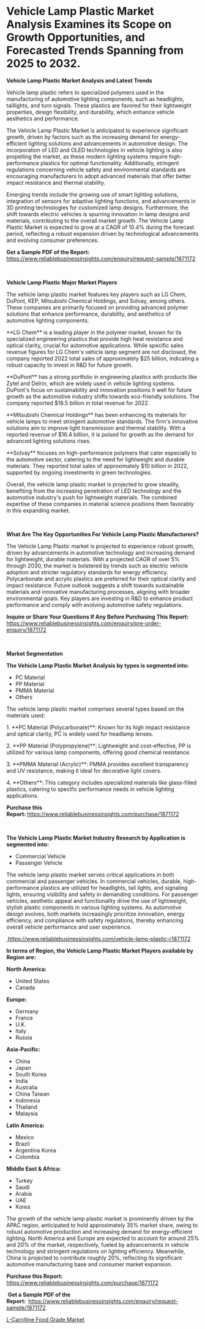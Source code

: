 <p><h1>Vehicle Lamp Plastic Market Analysis Examines its Scope on Growth Opportunities, and Forecasted Trends Spanning from 2025 to 2032.</h1></p><p><strong>Vehicle Lamp Plastic Market Analysis and Latest Trends</strong></p>
<p><p>Vehicle lamp plastic refers to specialized polymers used in the manufacturing of automotive lighting components, such as headlights, taillights, and turn signals. These plastics are favored for their lightweight properties, design flexibility, and durability, which enhance vehicle aesthetics and performance.</p><p>The Vehicle Lamp Plastic Market is anticipated to experience significant growth, driven by factors such as the increasing demand for energy-efficient lighting solutions and advancements in automotive design. The incorporation of LED and OLED technologies in vehicle lighting is also propelling the market, as these modern lighting systems require high-performance plastics for optimal functionality. Additionally, stringent regulations concerning vehicle safety and environmental standards are encouraging manufacturers to adopt advanced materials that offer better impact resistance and thermal stability.</p><p>Emerging trends include the growing use of smart lighting solutions, integration of sensors for adaptive lighting functions, and advancements in 3D printing technologies for customized lamp designs. Furthermore, the shift towards electric vehicles is spurring innovation in lamp designs and materials, contributing to the overall market growth. The Vehicle Lamp Plastic Market is expected to grow at a CAGR of 10.4% during the forecast period, reflecting a robust expansion driven by technological advancements and evolving consumer preferences.</p></p>
<p><strong>Get a Sample PDF of the Report:&nbsp;</strong> <a href="https://www.reliablebusinessinsights.com/enquiry/request-sample/1871172?utm_campaign=2142&utm_medium=2&utm_source=Github&utm_content=ia&utm_term=04022025&utm_id=vehicle-lamp-plastic">https://www.reliablebusinessinsights.com/enquiry/request-sample/1871172</a></p>
<p>&nbsp;</p>
<p><strong>Vehicle Lamp Plastic Major Market Players</strong></p>
<p><p>The vehicle lamp plastic market features key players such as LG Chem, DuPont, KEP, Mitsubishi Chemical Holdings, and Solvay, among others. These companies are primarily focused on providing advanced polymer solutions that enhance performance, durability, and aesthetics of automotive lighting components.</p><p>**LG Chem** is a leading player in the polymer market, known for its specialized engineering plastics that provide high heat resistance and optical clarity, crucial for automotive applications. While specific sales revenue figures for LG Chem's vehicle lamp segment are not disclosed, the company reported 2022 total sales of approximately $25 billion, indicating a robust capacity to invest in R&D for future growth.</p><p>**DuPont** has a strong portfolio in engineering plastics with products like Zytel and Delrin, which are widely used in vehicle lighting systems. DuPont's focus on sustainability and innovation positions it well for future growth as the automotive industry shifts towards eco-friendly solutions. The company reported $18.5 billion in total revenue for 2022.</p><p>**Mitsubishi Chemical Holdings** has been enhancing its materials for vehicle lamps to meet stringent automotive standards. The firm's innovative solutions aim to improve light transmission and thermal stability. With a reported revenue of $16.4 billion, it is poised for growth as the demand for advanced lighting solutions rises.</p><p>**Solvay** focuses on high-performance polymers that cater especially to the automotive sector, catering to the need for lightweight and durable materials. They reported total sales of approximately $10 billion in 2022, supported by ongoing investments in green technologies.</p><p>Overall, the vehicle lamp plastic market is projected to grow steadily, benefiting from the increasing penetration of LED technology and the automotive industry's push for lightweight materials. The combined expertise of these companies in material science positions them favorably in this expanding market.</p></p>
<p>&nbsp;</p>
<p><strong>What Are The Key Opportunities For Vehicle Lamp Plastic Manufacturers?</strong></p>
<p><p>The Vehicle Lamp Plastic market is projected to experience robust growth, driven by advancements in automotive technology and increasing demand for lightweight, durable materials. With a projected CAGR of over 5% through 2030, the market is bolstered by trends such as electric vehicle adoption and stricter regulatory standards for energy efficiency. Polycarbonate and acrylic plastics are preferred for their optical clarity and impact resistance. Future outlook suggests a shift towards sustainable materials and innovative manufacturing processes, aligning with broader environmental goals. Key players are investing in R&D to enhance product performance and comply with evolving automotive safety regulations.</p></p>
<p><strong>Inquire or Share Your Questions If Any Before Purchasing This Report:</strong> <a href="https://www.reliablebusinessinsights.com/enquiry/pre-order-enquiry/1871172?utm_campaign=2142&utm_medium=2&utm_source=Github&utm_content=ia&utm_term=04022025&utm_id=vehicle-lamp-plastic">https://www.reliablebusinessinsights.com/enquiry/pre-order-enquiry/1871172</a></p>
<p>&nbsp;</p>
<p><strong>Market Segmentation</strong></p>
<p><strong>The Vehicle Lamp Plastic Market Analysis by types is segmented into:</strong></p>
<p><ul><li>PC Material</li><li>PP Material</li><li>PMMA Material</li><li>Others</li></ul></p>
<p><p>The vehicle lamp plastic market comprises several types based on the materials used: </p><p>1. **PC Material (Polycarbonate)**: Known for its high impact resistance and optical clarity, PC is widely used for headlamp lenses. </p><p>2. **PP Material (Polypropylene)**: Lightweight and cost-effective, PP is utilized for various lamp components, offering good chemical resistance. </p><p>3. **PMMA Material (Acrylic)**: PMMA provides excellent transparency and UV resistance, making it ideal for decorative light covers. </p><p>4. **Others**: This category includes specialized materials like glass-filled plastics, catering to specific performance needs in vehicle lighting applications.</p></p>
<p><strong>Purchase this Report:&nbsp;</strong><a href="https://www.reliablebusinessinsights.com/purchase/1871172?utm_campaign=2142&utm_medium=2&utm_source=Github&utm_content=ia&utm_term=04022025&utm_id=vehicle-lamp-plastic">https://www.reliablebusinessinsights.com/purchase/1871172</a></p>
<p>&nbsp;</p>
<p><strong>The Vehicle Lamp Plastic Market Industry Research by Application is segmented into:</strong></p>
<p><ul><li>Commercial Vehicle</li><li>Passenger Vehicle</li></ul></p>
<p><p>The vehicle lamp plastic market serves critical applications in both commercial and passenger vehicles. In commercial vehicles, durable, high-performance plastics are utilized for headlights, tail lights, and signaling lights, ensuring visibility and safety in demanding conditions. For passenger vehicles, aesthetic appeal and functionality drive the use of lightweight, stylish plastic components in various lighting systems. As automotive design evolves, both markets increasingly prioritize innovation, energy efficiency, and compliance with safety regulations, thereby enhancing overall vehicle performance and user experience.</p></p>
<p><a href="https://www.reliablebusinessinsights.com/vehicle-lamp-plastic-r1871172?utm_campaign=2142&utm_medium=2&utm_source=Github&utm_content=ia&utm_term=04022025&utm_id=vehicle-lamp-plastic">&nbsp;https://www.reliablebusinessinsights.com/vehicle-lamp-plastic-r1871172</a></p>
<p><strong>In terms of Region, the Vehicle Lamp Plastic Market Players available by Region are:</strong></p>
<p>
    <p> <strong> North America: </strong>
        <ul>
            <li>United States</li>
            <li>Canada</li>
        </ul>
        </p> 
    <p> <strong> Europe: </strong>
        <ul>
            <li>Germany</li>
            <li>France</li>
            <li>U.K.</li>
            <li>Italy</li>
            <li>Russia</li>
        </ul>
        </p> 
    <p> <strong> Asia-Pacific: </strong>
        <ul>
            <li>China</li>
            <li>Japan</li>
            <li>South Korea</li>
            <li>India</li>
            <li>Australia</li>
            <li>China Taiwan</li>
            <li>Indonesia</li>
            <li>Thailand</li>
            <li>Malaysia</li>
        </ul>
        </p> 
    <p> <strong> Latin America: </strong>
        <ul>
            <li>Mexico</li>
            <li>Brazil</li>
            <li>Argentina Korea</li>
            <li>Colombia</li>
        </ul>
        </p> 
    <p> <strong> Middle East & Africa: </strong>
        <ul>
            <li>Turkey</li>
            <li>Saudi</li>
            <li>Arabia</li>
            <li>UAE</li>
            <li>Korea</li>
        </ul>
    </p>
    </p>
<p><p>The growth of the vehicle lamp plastic market is prominently driven by the APAC region, anticipated to hold approximately 35% market share, owing to robust automotive production and increasing demand for energy-efficient lighting. North America and Europe are expected to account for around 25% and 20% of the market, respectively, fueled by advancements in vehicle technology and stringent regulations on lighting efficiency. Meanwhile, China is projected to contribute roughly 20%, reflecting its significant automotive manufacturing base and consumer market expansion.</p></p>
<p><strong>Purchase this Report: </strong><a href="https://www.reliablebusinessinsights.com/purchase/1871172?utm_campaign=2142&utm_medium=2&utm_source=Github&utm_content=ia&utm_term=04022025&utm_id=vehicle-lamp-plastic">https://www.reliablebusinessinsights.com/purchase/1871172</a></p>
<p>&nbsp;<strong>Get a Sample PDF of the Report:&nbsp;&nbsp;</strong><a href="https://www.reliablebusinessinsights.com/enquiry/request-sample/1871172?utm_campaign=2142&utm_medium=2&utm_source=Github&utm_content=ia&utm_term=04022025&utm_id=vehicle-lamp-plastic">https://www.reliablebusinessinsights.com/enquiry/request-sample/1871172</a></p>
<p><strong></strong></p>
<p><p><a href="https://github.com/FosterFahey91/Market-Research-Report-List-1/blob/main/l-carnitine-food-grade-market.md?utm_campaign=2142&utm_medium=2&utm_source=Github&utm_content=ia&utm_term=04022025&utm_id=vehicle-lamp-plastic">L-Carnitine Food Grade Market</a></p></p>